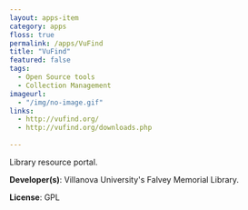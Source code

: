 ```yaml
---
layout: apps-item
category: apps
floss: true
permalink: /apps/VuFind
title: "VuFind"
featured: false
tags:
  - Open Source tools
  - Collection Management
imageurl:
  - "/img/no-image.gif"
links:
  - http://vufind.org/
  - http://vufind.org/downloads.php
 
---
```

Library resource portal.

**Developer(s)**: Villanova University's Falvey Memorial Library.

**License**: GPL



